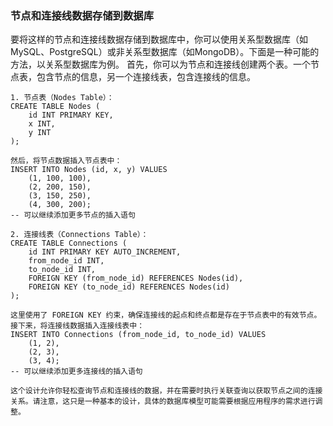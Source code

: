 ### 节点和连接线数据存储到数据库

要将这样的节点和连接线数据存储到数据库中，你可以使用关系型数据库（如MySQL、PostgreSQL）或非关系型数据库（如MongoDB）。下面是一种可能的方法，以关系型数据库为例。
首先，你可以为节点和连接线创建两个表。一个节点表，包含节点的信息，另一个连接线表，包含连接线的信息。

```
1. 节点表（Nodes Table）：
CREATE TABLE Nodes (
    id INT PRIMARY KEY,
    x INT,
    y INT
);

然后，将节点数据插入节点表中：
INSERT INTO Nodes (id, x, y) VALUES
    (1, 100, 100),
    (2, 200, 150),
    (3, 150, 250),
    (4, 300, 200);
-- 可以继续添加更多节点的插入语句

2. 连接线表（Connections Table）：
CREATE TABLE Connections (
    id INT PRIMARY KEY AUTO_INCREMENT,
    from_node_id INT,
    to_node_id INT,
    FOREIGN KEY (from_node_id) REFERENCES Nodes(id),
    FOREIGN KEY (to_node_id) REFERENCES Nodes(id)
);

这里使用了 FOREIGN KEY 约束，确保连接线的起点和终点都是存在于节点表中的有效节点。
接下来，将连接线数据插入连接线表中：
INSERT INTO Connections (from_node_id, to_node_id) VALUES
    (1, 2),
    (2, 3),
    (3, 4);
-- 可以继续添加更多连接线的插入语句

这个设计允许你轻松查询节点和连接线的数据，并在需要时执行关联查询以获取节点之间的连接关系。请注意，这只是一种基本的设计，具体的数据库模型可能需要根据应用程序的需求进行调整。
```



